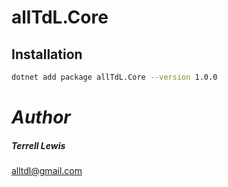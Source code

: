 ﻿# allTdL.Core

## Installation
```sh
dotnet add package allTdL.Core --version 1.0.0
```

# _Author_
##### Terrell Lewis
alltdl@gmail.com